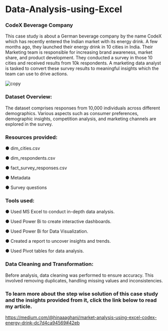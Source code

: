 # Data-Analysis-using-Excel

### CodeX Beverage Company

This case study is about a German beverage company by the name CodeX which has recently entered the Indian market with its energy drink. A
few months ago, they launched their energy drink in 10 cities in India. Their Marketing team is responsible for increasing brand awareness, market share, and product
development. They conducted a survey in those 10 cities and received results from 10k respondents. A marketing data analyst is tasked to convert these survey results to meaningful insights which the team can use to drive actions. 

![copy](https://github.com/hina-ghani/Data-Analysis-using-Excel/assets/168838939/fe028574-b6dc-4ad3-845f-cc52d49cb88a)


### Dataset Overview:

The dataset comprises responses from 10,000 individuals across different demographics. Various aspects such as consumer preferences, demographic insights, competition analysis, and marketing channels are explored in the survey.

### Resources provided:

● dim_cities.csv

● dim_respondents.csv

● fact_survey_responses.csv       

● Metadata

● Survey questions

### Tools used:

● Used MS Excel to conduct in-depth data analysis.

● Used Power Bi to create interactive dashboards. 

● Used Power Bi for Data Visualization.

● Created a report to uncover insights and trends.

● Used Pivot tables for data analysis.


### Data Cleaning and Transformation:

Before analysis, data cleaning was performed to ensure accuracy. This involved removing duplicates, handling missing values and inconsistencies.

### To learn more about the step wise solution of this case study and the insights provided from it, click the link below to read my article.

https://medium.com/@hinaaaghani/market-analysis-using-excel-codex-energy-drink-dc7d4ca94569#42eb


